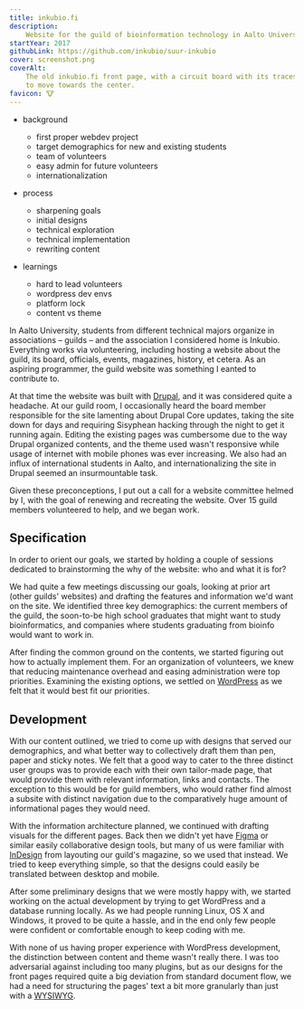 ```yaml
---
title: inkubio.fi
description:
    Website for the guild of bioinformation technology in Aalto University
startYear: 2017
githubLink: https://github.com/inkubio/suur-inkubio
cover: screenshot.png
coverAlt:
    The old inkubio.fi front page, with a circuit board with its traces animated
    to move towards the center.
favicon: 🐮
---
```


- background

    - first proper webdev project
    - target demographics for new and existing students
    - team of volunteers
    - easy admin for future volunteers
    - internationalization

- process

    - sharpening goals
    - initial designs
    - technical exploration
    - technical implementation
    - rewriting content

- learnings
    - hard to lead volunteers
    - wordpress dev envs
    - platform lock
    - content vs theme

In Aalto University, students from different technical majors organize in
associations – guilds – and the association I considered home is Inkubio.
Everything works via volunteering, including hosting a website about the guild,
its board, officials, events, magazines, history, et cetera. As an aspiring
programmer, the guild website was something I eanted to contribute to.

At that time the website was built with [Drupal](https://new.drupal.org/home),
and it was considered quite a headache. At our guild room, I occasionally heard
the board member responsible for the site lamenting about Drupal Core updates,
taking the site down for days and requiring Sisyphean hacking through the night
to get it running again. Editing the existing pages was cumbersome due to the
way Drupal organized contents, and the theme used wasn't responsive while usage
of internet with mobile phones was ever increasing. We also had an influx of
international students in Aalto, and internationalizing the site in Drupal
seemed an insurmountable task.

Given these preconceptions, I put out a call for a website committee helmed by
I, with the goal of renewing and recreating the website. Over 15 guild members
volunteered to help, and we began work.

## Specification

In order to orient our goals, we started by holding a couple of sessions
dedicated to brainstorming the why of the website: who and what it is for?

We had quite a few meetings discussing our goals, looking at prior art (other
guilds' websites) and drafting the features and information we'd want on the
site. We identified three key demographics: the current members of the guild,
the soon-to-be high school graduates that might want to study bioinformatics,
and companies where students graduating from bioinfo would want to work in.

After finding the common ground on the contents, we started figuring out how to
actually implement them. For an organization of volunteers, we knew that
reducing maintenance overhead and easing administration were top priorities.
Examining the existing options, we settled on
[WordPress](https://wordpress.org/) as we felt that it would best fit our
priorities.

## Development

With our content outlined, we tried to come up with designs that served our
demographics, and what better way to collectively draft them than pen, paper and
sticky notes. We felt that a good way to cater to the three distinct user groups
was to provide each with their own tailor-made page, that would provide them
with relevant information, links and contacts. The exception to this would be
for guild members, who would rather find almost a subsite with distinct
navigation due to the comparatively huge amount of informational pages they
would need.

With the information architecture planned, we continued with drafting visuals
for the different pages. Back then we didn't yet have
[Figma](https://www.figma.com/) or similar easily collaborative design tools,
but many of us were familiar with
[InDesign](https://www.adobe.com/products/indesign.html) from layouting our
guild's magazine, so we used that instead. We tried to keep everything simple,
so that the designs could easily be translated between desktop and mobile.

After some preliminary designs that we were mostly happy with, we started
working on the actual development by trying to get WordPress and a database
running locally. As we had people running Linux, OS X and Windows, it proved to
be quite a hassle, and in the end only few people were confident or comfortable
enough to keep coding with me.

With none of us having proper experience with WordPress development, the
distinction between content and theme wasn't really there. I was too adversarial
against including too many plugins, but as our designs for the front pages
required quite a big deviation from standard document flow, we had a need for
structuring the pages' text a bit more granularly than just with a
[WYSIWYG](https://en.wikipedia.org/wiki/WYSIWYG).

